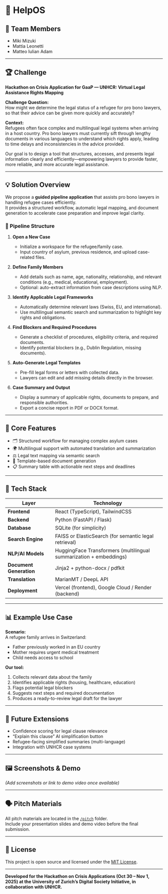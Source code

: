# 🧭 HelpOS

## 👥 Team Members
- Miki Mizuki
- Mattia Leonetti
- Matteo Iulian Adam
---

## 🏆 Challenge
**Hackathon on Crisis Application for GaaP — UNHCR: Virtual Legal Assistance Rights Mapping**

**Challenge Question:**  
How might we determine the legal status of a refugee for pro bono lawyers, so that their advice can be given more quickly and accurately?

**Context:**  
Refugees often face complex and multilingual legal systems when arriving in a host country. Pro bono lawyers must currently sift through lengthy documents in various languages to understand which rights apply, leading to time delays and inconsistencies in the advice provided.  

Our goal is to design a tool that structures, accesses, and presents legal information clearly and efficiently—empowering lawyers to provide faster, more reliable, and more accurate legal assistance.

---

## 💡 Solution Overview
We propose a **guided pipeline application** that assists pro bono lawyers in handling refugee cases efficiently.  
It provides a structured workflow, automatic legal mapping, and document generation to accelerate case preparation and improve legal clarity.

### 🔄 Pipeline Structure

1. **Open a New Case**  
   - Initialize a workspace for the refugee/family case.  
   - Input country of asylum, previous residence, and upload case-related files.

2. **Define Family Members**  
   - Add details such as name, age, nationality, relationship, and relevant conditions (e.g., medical, educational, employment).  
   - Optional: auto-extract information from case descriptions using NLP.

3. **Identify Applicable Legal Frameworks**  
   - Automatically determine relevant laws (Swiss, EU, and international).  
   - Use multilingual semantic search and summarization to highlight key rights and obligations.

4. **Find Blockers and Required Procedures**  
   - Generate a checklist of procedures, eligibility criteria, and required documents.  
   - Identify potential blockers (e.g., Dublin Regulation, missing documents).

5. **Auto-Generate Legal Templates**  
   - Pre-fill legal forms or letters with collected data.  
   - Lawyers can edit and add missing details directly in the browser.

6. **Case Summary and Output**  
   - Display a summary of applicable rights, documents to prepare, and responsible authorities.  
   - Export a concise report in PDF or DOCX format.

---

## 🧠 Core Features
- 🗂️ Structured workflow for managing complex asylum cases  
- 🌍 Multilingual support with automated translation and summarization  
- ⚖️ Legal text mapping via semantic search  
- 🧾 Template-based document generation  
- 📋 Summary table with actionable next steps and deadlines  

---

## 🧰 Tech Stack

| Layer | Technology |
|-------|-------------|
| **Frontend** | React (TypeScript), TailwindCSS |
| **Backend** | Python (FastAPI / Flask) |
| **Database** | SQLite (for simplicity) |
| **Search Engine** | FAISS or ElasticSearch (for semantic legal retrieval) |
| **NLP/AI Models** | HuggingFace Transformers (multilingual summarization + embeddings) |
| **Document Generation** | Jinja2 + python-docx / pdfkit |
| **Translation** | MarianMT / DeepL API |
| **Deployment** | Vercel (frontend), Google Cloud / Render (backend) |

---

## 📊 Example Use Case
**Scenario:**  
A refugee family arrives in Switzerland:  
- Father previously worked in an EU country  
- Mother requires urgent medical treatment  
- Child needs access to school  

**Our tool:**  
1. Collects relevant data about the family  
2. Identifies applicable rights (housing, healthcare, education)  
3. Flags potential legal blockers  
4. Suggests next steps and required documentation  
5. Produces a ready-to-review legal draft for the lawyer  

---

## 🧩 Future Extensions
- Confidence scoring for legal clause relevance  
- “Explain this clause” AI simplification button  
- Refugee-facing simplified summaries (multi-language)  
- Integration with UNHCR case systems  

---

## 🖼️ Screenshots & Demo
*(Add screenshots or link to demo video once available)*

---

## 🗣️ Pitch Materials
All pitch materials are located in the [`/pitch`](./pitch) folder.  
Include your presentation slides and demo video before the final submission.

---

## 📜 License
This project is open source and licensed under the [MIT License](./LICENSE).

---

**Developed for the Hackathon on Crisis Applications (Oct 30 – Nov 1, 2025) at the University of Zurich’s Digital Society Initiative, in collaboration with UNHCR.**
